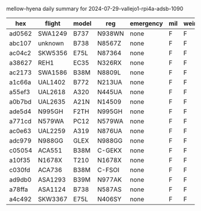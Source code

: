 mellow-hyena daily summary for 2024-07-29-vallejo1-rpi4a-adsb-1090

|hex|flight|model|reg|emergency|mil|weirdo|
|--|--|--|--|--|--|--|
|ad0562|SWA1249|B737|N938WN|none|F|F|
|abc107|unknown|B738|N8567Z|none|F|F|
|ac04c2|SKW5356|E75L|N87364|none|F|F|
|a38627|REH1|EC35|N326RX|none|F|F|
|ac2173|SWA1586|B38M|N8809L|none|F|F|
|a1c66a|UAL1402|B772|N213UA|none|F|F|
|a55ef3|UAL2618|A320|N445UA|none|F|F|
|a0b7bd|UAL2635|A21N|N14509|none|F|F|
|ade5d4|N995GH|F2TH|N995GH|none|F|F|
|a771cd|N579WA|PC12|N579WA|none|F|F|
|ac0e63|UAL2259|A319|N876UA|none|F|F|
|adc979|N988GG|GLEX|N988GG|none|F|F|
|c05054|ACA551|B38M|C-GEKX|none|F|F|
|a10f35|N1678X|T210|N1678X|none|F|F|
|c030fd|ACA736|B38M|C-FSOI|none|F|F|
|ad9db0|ASA1293|B39M|N977AK|none|F|F|
|a78ffa|ASA1124|B738|N587AS|none|F|F|
|a4c492|SKW3367|E75L|N406SY|none|F|F|
